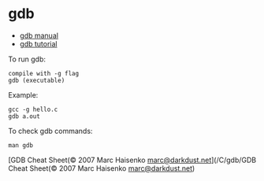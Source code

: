 # gdb
- [gdb manual](https://ftp.gnu.org/old-gnu/Manuals/gdb/html_node/gdb_toc.html)
- [gdb tutorial](https://u.osu.edu/cstutorials/2018/09/28/how-to-debug-c-program-using-gdb-in-6-simple-steps/)

To run gdb:
```
compile with -g flag
gdb (executable)
```

Example:
```
gcc -g hello.c
gdb a.out
```
To check gdb commands:
```
man gdb
```

[GDB Cheat Sheet(© 2007 Marc Haisenko <marc@darkdust.net>](/C/gdb/GDB Cheat Sheet(© 2007 Marc Haisenko <marc@darkdust.net>)
